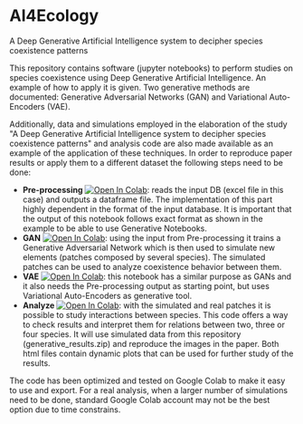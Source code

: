 # AI4Ecology
A Deep Generative Artificial Intelligence system to decipher species coexistence patterns

This repository contains software (jupyter notebooks) to perform studies on species coexistence using Deep Generative Artificial Intelligence. An example of how to apply it is given. Two generative methods are documented: Generative Adversarial Networks (GAN) and Variational Auto-Encoders (VAE).

Additionally, data and simulations employed in the elaboration of the study "A Deep Generative Artificial Intelligence system to decipher species coexistence patterns" and analysis code are also made available as an example of the application of these techniques. In order to reproduce paper results or apply them to a different dataset the following steps need to be done:

 * **Pre-processing** <a href="https://colab.research.google.com/github/jegarcian/AI4Ecology/blob/main/Pre_processing.ipynb"><img src="https://colab.research.google.com/assets/colab-badge.svg" alt="Open In Colab"/></a>: reads the input DB (excel file in this case) and outputs a dataframe file. The implementation of this part highly dependent in the format of the input database. It is important that the output of this notebook follows exact format as shown in the example to be able to use Generative Notebooks.
 * **GAN** <a href="https://colab.research.google.com/github/jegarcian/AI4Ecology/blob/main/GAN.ipynb"><img src="https://colab.research.google.com/assets/colab-badge.svg" alt="Open In Colab"/></a>: using the input from Pre-processing it trains a Generative Adversarial Network which is then used to simulate new elements (patches composed by several species). The simulated patches can be used to analyze coexistence behavior between them.
 * **VAE** <a href="https://colab.research.google.com/github/jegarcian/AI4Ecology/blob/main/VAE.ipynb"><img src="https://colab.research.google.com/assets/colab-badge.svg" alt="Open In Colab"/></a>: this notebook has a similar purpose as GANs and it also needs the Pre-processing output as starting point, but uses Variational Auto-Encoders as generative tool.
 * **Analyze** <a href="https://colab.research.google.com/github/jegarcian/AI4Ecology/blob/main/Analyze.ipynb"><img src="https://colab.research.google.com/assets/colab-badge.svg" alt="Open In Colab"/></a>: with the simulated and real patches it is possible to study interactions between species. This code offers a way to check results and interpret them for relations between two, three or four species. It will use simulated data from this repository (generative_results.zip) and reproduce the images in the paper. Both html files contain dynamic plots that can be used for further study of the results.



The code has been optimized and tested on Google Colab to make it easy to use and export. For a real analysis, when a larger number of simulations need to be done, standard Google Colab account may not be the best option due to time constrains.


